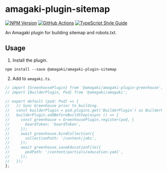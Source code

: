 # amagaki-plugin-sitemap

[![NPM Version][npm-image]][npm-url]
[![GitHub Actions][github-image]][github-url]
[![TypeScript Style Guide][gts-image]][gts-url]

An Amagaki plugin for building sitemap and robots.txt.

## Usage

1. Install the plugin.

```shell
npm install --save @amagaki/amagaki-plugin-sitemap
```

2. Add to `amagaki.ts`.

```typescript
// import {GreenhousePlugin} from '@amagaki/amagaki-plugin-greenhouse';
// import {BuilderPlugin, Pod} from '@amagaki/amagaki';

// export default (pod: Pod) => {
//   // Sync Greenhouse prior to building.
//   const builderPlugin = pod.plugins.get('BuilderPlugin') as BuilderPlugin;
//   builderPlugin.addBeforeBuildStep(async () => {
//     const greenhouse = GreenhousePlugin.register(pod, {
//       boardToken: 'boardToken',
//     });
//     await greenhouse.bindCollection({
//       collectionPath: '/content/jobs',
//     });
//     await greenhouse.saveEducationFile({
//       podPath: '/content/partials/education.yaml',
//     });
//   });
};
```

[github-image]: https://github.com/blinkk/amagaki-plugin-greenhouse/workflows/Run%20tests/badge.svg
[github-url]: https://github.com/blinkk/amagaki-plugin-greenhouse/actions
[npm-image]: https://img.shields.io/npm/v/@amagaki/amagaki-plugin-greenhouse.svg
[npm-url]: https://npmjs.org/package/@amagaki/amagaki-plugin-greenhouse
[gts-image]: https://img.shields.io/badge/code%20style-google-blueviolet.svg
[gts-url]: https://github.com/google/gts
